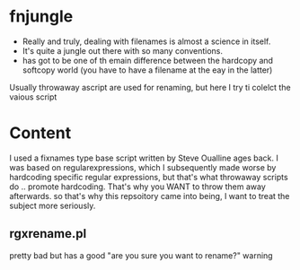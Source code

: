 # fnjungle
* Really and truly, dealing with filenames is almost a science in itself.
* It's quite a jungle out there with so many conventions.
* has got to be one of th emain difference between the hardcopy and softcopy world (you have to have a filename at the eay in the latter)

Usually throwaway ascript are used for renaming, but here I try ti colelct the vaious script

# Content

I used a fixnames type base script written by Steve Oualline ages back. I was based on regularexpressions, which I subsequently made worse
by hardcoding specific regular expressions, but that's what throwaway scripts do .. promote hardcoding. That's why you WANT to throw them away afterwards.
so that's why this repsoitory came into being, I want to treat the subject more seriously.

## rgxrename.pl

pretty bad but has a good "are you sure you want to rename?" warning


